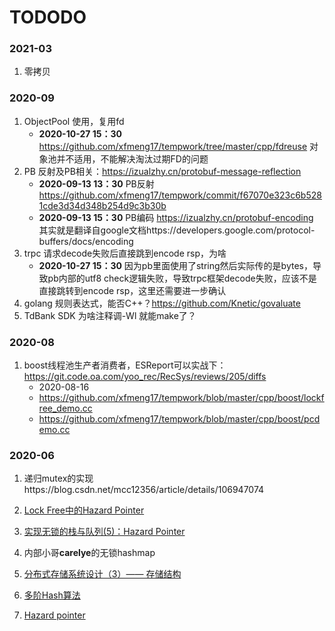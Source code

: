 # TODODO

### 2021-03

1. 零拷贝

### 2020-09

1. ObjectPool 使用，复用fd
   - **2020-10-27 15：30** https://github.com/xfmeng17/tempwork/tree/master/cpp/fdreuse 对象池并不适用，不能解决淘汰过期FD的问题
2. PB 反射及PB相关：https://izualzhy.cn/protobuf-message-reflection
   - **2020-09-13 13：30** PB反射 https://github.com/xfmeng17/tempwork/commit/f67070e323c6b5281cde3d34d348b254d9c3b30b
   - **2020-09-13 15：30** PB编码 https://izualzhy.cn/protobuf-encoding 其实就是翻译自google文档https://developers.google.com/protocol-buffers/docs/encoding
3. trpc 请求decode失败后直接跳到encode rsp，为啥
   - **2020-10-27 15：30** 因为pb里面使用了string然后实际传的是bytes，导致pb内部的utf8 check逻辑失败，导致trpc框架decode失败，应该不是直接跳转到encode rsp，这里还需要进一步确认
4. golang 规则表达式，能否C++？https://github.com/Knetic/govaluate
5. TdBank SDK 为啥注释调-Wl 就能make了？

### 2020-08

1. boost线程池生产者消费者，ESReport可以实战下：https://git.code.oa.com/yoo_rec/RecSys/reviews/205/diffs
   	- 2020-08-16
   - https://github.com/xfmeng17/tempwork/blob/master/cpp/boost/lockfree_demo.cc
   - https://github.com/xfmeng17/tempwork/blob/master/cpp/boost/pcdemo.cc

### 2020-06

1. 递归mutex的实现https://blog.csdn.net/mcc12356/article/details/106947074

2. [Lock Free中的Hazard Pointer](http://www.yebangyu.org/blog/2015/12/10/introduction-to-hazard-pointer/)

3. [实现无锁的栈与队列(5)：Hazard Pointer](https://www.cnblogs.com/catch/p/5129586.html)

4. 内部小哥**carelye**的无锁hashmap

5. [分布式存储系统设计（3）—— 存储结构](https://www.cnblogs.com/glacierh/p/5689418.html)

6. [多阶Hash算法](https://www.owenzhang.net/blog/330.html)

7. [Hazard pointer](https://en.wikipedia.org/wiki/Hazard_pointer)

   

